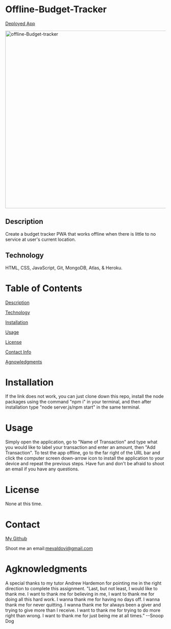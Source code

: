 # Offline-Budget-Tracker
[Deployed App](https://offline-budget-tracker-2.herokuapp.com/)

<img width="557" alt="offline-Budget-tracker" src="https://user-images.githubusercontent.com/83307023/135520086-ff54de2c-acdc-4f90-b873-cbdfecdb8545.PNG">


## Description 

Create a budget tracker PWA that works offline when there is little to no service at user's current location.

## Technology 
HTML, CSS, JavaScript, Git, MongoDB, Atlas, & Heroku.

# Table of Contents
[Description](https://github.com/mevaldovi/Offline-Budget-Tracker#Description)

[Technology](https://github.com/mevaldovi/Offline-Budget-Tracker#Technology)

[Installation](https://github.com/mevaldovi/Offline-Budget-Tracker#Installation)


[Usage](https://github.com/mevaldovi/Offline-Budget-Tracker#Usage)


[License](https://github.com/mevaldovi/Offline-Budget-Tracker#License)


[Contact Info](https://github.com/mevaldovi/Offline-Budget-Tracker#Contact)


[Agnowledgments](https://github.com/mevaldovi/Offline-Budget-Tracker#Agknowledgments)

# Installation

If the link does not work, you can just clone down this repo, install the node packages using the command "npm i" in your terminal, and then after installation type "node server.js/npm start" in the same terminal.
# Usage
Simply open the application, go to "Name of Transaction" and type what you would like to label your transaction and enter an amount, then "Add Transaction". 
To test the app offline, go to the far right of the URL bar and click the computer screen down-arrow icon to install the application to your device and repeat the previous steps. Have fun and don't be afraid to shoot an email if you have any questions.
# License
None at this time.
# Contact
[My Github](https://github.com/mevaldovi)


Shoot me an email:[mevaldovi@gmail.com](mailto:mevaldovi@gmail.com)
# Agknowledgments
A special thanks to my tutor Andrew Hardemon for pointing me in the right direction to complete this assignment.
"Last, but not least, I would like to thank me. I want to thank me for believing in me, I want to thank me for doing all this hard work. I wanna thank me for having no days off. I wanna thank me for never quitting. I wanna thank me for always been a giver and trying to give more than I receive. I want to thank me for trying to do more right than wrong. I want to thank me for just being me at all times.” --Snoop Dog
